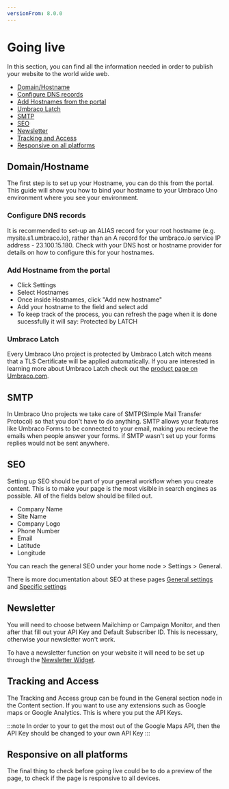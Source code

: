 ```yaml
---
versionFrom: 8.0.0
---
```


# Going live

In this section, you can find all the information needed in order to publish your website to the world wide web.

- [Domain/Hostname](#Domain/Hostname)
- [Configure DNS records](#Configure-DNS-records)
- [Add Hostnames from the portal](#Add-Hostnames-from-the-portal)
- [Umbraco Latch](#Umbraco-Latch)
- [SMTP](#SMTP)
- [SEO](#SEO)
- [Newsletter](#Newsletter)
- [Tracking and Access](#Tracking-and-Access)
- [Responsive on all platforms](#Responsive-on-all-platforms)

## Domain/Hostname

The first step is to set up your Hostname, you can do this from the portal.
This guide will show you how to bind your hostname to your Umbraco Uno environment where you see your environment.

### Configure DNS records

It is recommended to set-up an ALIAS record for your root hostname (e.g. mysite.s1.umbraco.io), rather than an A record for the umbraco.io service IP address - 23.100.15.180.
Check with your DNS host or hostname provider for details on how to configure this for your hostnames.

### Add Hostname from the portal

- Click Settings
- Select Hostnames
- Once inside Hostnames, click "Add new hostname"
- Add your hostname to the field and select add
- To keep track of the process, you can refresh the page when it is done sucessfully it will say: Protected by LATCH  

### Umbraco Latch

Every Umbraco Uno project is protected by Umbraco Latch witch means that a TLS Certificate will be applied automatically.
If you are interested in learning more about Umbraco Latch check out the [product page on Umbraco.com](https://umbraco.com/products/umbraco-cloud/umbraco-latch/).

## SMTP

In Umbraco Uno projects we take care of SMTP(Simple Mail Transfer Protocol) so that you don't have to do anything.
SMTP allows your features like Umbraco Forms to be connected to your email, making you recieve the emails when people answer your forms. if SMTP wasn't set up your forms replies would not be sent anywhere.

## SEO

Setting up SEO should be part of your general workflow when you create content. This is to make your page is the most visible in search engines as possible. All of the fields below should be filled out.

- Company Name
- Site Name
- Company Logo
- Phone Number
- Email
- Latitude
- Longitude

You can reach the general SEO under your home node > Settings > General.

There is more documentation about SEO at these pages [General settings](../Uno-pedia/Settings/General-Settings/index.md/#SEO) and [Specific settings](../Uno-pedia/Settings/Specific-Settings/index.md/#SEO)

## Newsletter

You will need to choose between Mailchimp or Campaign Monitor, and then after that fill out your API Key and Default Subscriber ID.
This is necessary, otherwise your newsletter won't work.

To have a newsletter function on your website it will need to be set up through the [Newsletter Widget](../Uno-pedia/Widgets/Newsletter/index.md/).

## Tracking and Access

The Tracking and Access group can be found in the General section node in the Content section. If you want to use any extensions such as Google maps or Google Analytics. This is where you put the API Keys.

:::note
In order to your to get the most out of the Google Maps API, then the API Key should be changed to your own API Key
:::

## Responsive on all platforms

The final thing to check before going live could be to do a preview of the page, to check if the page is responsive to all devices.
